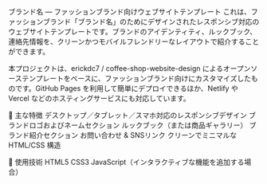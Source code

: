 ブランド名 — ファッションブランド向けウェブサイトテンプレート
これは、ファッションブランド「ブランド名」のためにデザインされたレスポンシブ対応のウェブサイトテンプレートです。ブランドのアイデンティティ、ルックブック、連絡先情報を、クリーンかつモバイルフレンドリーなレイアウトで紹介することができます。

本プロジェクトは、erickdc7 / coffee-shop-website-design によるオープンソーステンプレートをベースに、ファッションブランド向けにカスタマイズしたものです。GitHub Pages を利用して簡単にデプロイできるほか、Netlify や Vercel などのホスティングサービスにも対応しています。

🌟 主な特徴
デスクトップ／タブレット／スマホ対応のレスポンシブデザイン
ブランドロゴおよびネームセクション
ルックブック（または商品ギャラリー）
ブランド紹介セクション
お問い合わせ & SNSリンク
クリーンでミニマルな HTML/CSS 構造

🔧 使用技術
HTML5
CSS3
JavaScript（インタラクティブな機能を追加する場合）

